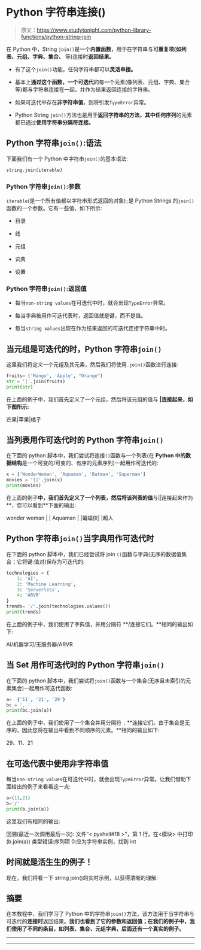# Python 字符串连接()

> 原文：<https://www.studytonight.com/python-library-functions/python-string-join>

在 Python 中，String `join()`是一个**内置函数**，用于在字符串与**可重复项(如列表、元组、字典、集合、** 等)连接时**返回结果。**

*   有了这个`join()`功能，任何字符串都可以**灵活串接。**

*   基本上**通过这个函数，一个可迭代**的每一个元素(像列表、元组、字典、集合等)都与字符串连接在一起，并作为结果返回连接的字符串。

*   如果可迭代中存在**非字符串值**，则将引发`TypeError`异常。

*   Python String `join()`方法也是用于**返回字符串的方法，其中任何序列**的元素都已通过**使用字符串分隔符连接。**

## Python 字符串`join()`:语法

下面我们有一个 Python 中字符串`join()`的基本语法:

```py
string.join(iterable)
```

### Python 字符串`join()`:参数

`iterable`(是一个所有值都以字符串形式返回的对象)`;`是 Python Strings 的`join()`函数的一个参数。它有一些值，如下所示:

*   目录

*   线

*   元组

*   词典

*   设置

### Python 字符串`join()`:返回值

*   每当`non-string values`在可迭代中时，就会出现`TypeError`异常。

*   每当字典被用作可迭代表时，返回值就是键，而不是值。

*   每当`string values`出现在作为结果返回的可迭代连接字符串中时。

## 当元组是可迭代的时，Python 字符串`join()`

这里我们将定义一个元组及其元素，然后我们将使用`.join()`函数进行连接:

```py
fruits= ('Mango', 'Apple', "Orange")
str = '|'.join(fruits)
print(str)
```

在上面的例子中，我们首先定义了一个元组，然后将该元组的值与 **|连接起来，如下图所示:**

芒果|苹果|橘子

## 当列表用作可迭代时的 Python 字符串`join()`

在下面的 python 脚本中，我们尝试将连接`()`函数与一个列表(在 **Python 中的数据结构**是一个可变的/可变的、有序的元素序列)一起用作可迭代的:

```py
x = ['WonderWoman', 'Aquaman', 'Batman', 'Superman']
movies = '||'.join(x)
print(movies)
```

在上面的例子**中，我们首先定义了一个列表，然后将该列表的值**与||连接起来作为**，您可以看到**下面的输出:

wonder woman | | Aquaman | |蝙蝠侠| |超人

## Python 字符串`join()`当字典用作可迭代时

在下面的 python 脚本中，我们已经尝试将 join `()`函数与字典(无序的数据值集合；它将键:值对)保存为可迭代的:

```py
technologies = {
    1: 'AI',
    2: 'Machine Learning',
    3: 'Serverless',
    4: 'ARVR'
}
trends= '/'.join(technologies.values())
print(trends)
```

在上面的例子中，我们使用了字典值，并用分隔符 **/连接它们。**相同的输出如下:

AI/机器学习/无服务器/ARVR

## 当 Set 用作可迭代时的 Python 字符串`join()`

在下面的 python 脚本中，我们尝试将`join()`函数与一个集合(无序且未索引的元素集合)一起用作可迭代函数:

```py
a=  {'11', '21', '29'}
bc = ', '
print(bc.join(a))
```

在上面的例子中，我们使用了一个集合并用分隔符 `,` **连接它们。由于集合是无序的，因此您将在输出中看到不同顺序的元素。**相同的输出如下:

29、11、21

## 在可迭代表中使用非字符串值

每当`non-string values`在可迭代中时，就会出现`TypeError`异常。让我们借助下面给出的例子来看看这一点:

```py
a=(11,21)
b='/'
print(b.join(a))
```

这里我们有相同的输出:

回溯(最近一次调用最后一次):
文件“< pyshell#18 >”，第 1 行，在<模块>
中打印(b.join(a))
类型错误:序列项 0:应为字符串实例，找到 int

## 时间就是活生生的例子！

现在，我们将看一下 string join()的实时示例，以获得清晰的理解:

## 摘要

在本教程中，我们学习了 Python 中的字符串`join()`方法，该方法用于当字符串与可迭代的**连接时**返回结果。**我们也看到了它的参数和返回值；在我们的例子中，我们使用了不同的条目，如列表、集合、元组字典，后面还有一个真实的例子。**

* * *

* * *
